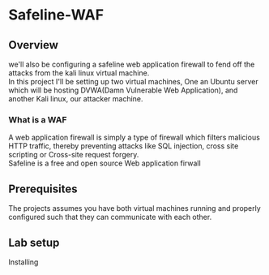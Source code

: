 # Safeline-WAF


## Overview
we'll also be configuring a safeline web application firewall to fend off the attacks from the kali linux virtual machine.  
In this project I'll be setting up two virtual machines, One an Ubuntu server which will be hosting DVWA(Damn Vulnerable Web Application), and another Kali linux, our attacker machine.
### What is a WAF
A web application firewall is simply a type of firewall which filters malicious HTTP traffic, thereby preventing attacks like SQL injection, cross site scripting or Cross-site request forgery.  
Safeline is a free and open source Web application firwall

## Prerequisites
The projects assumes you have both virtual machines running and properly configured such that they can communicate with each other.

## Lab setup
Installing
